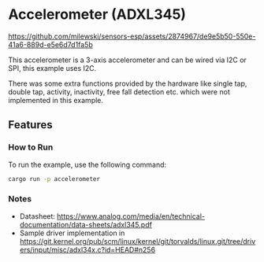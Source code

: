 # Accelerometer (ADXL345)

https://github.com/milewski/sensors-esp/assets/2874967/de9e5b50-550e-41a6-889d-e5e6d7d1fa5b

This accelerometer is a 3-axis accelerometer and can be wired via I2C or SPI, this example uses I2C.

There was some extra functions provided by the hardware like single tap, double tap, activity, inactivity, free fall
detection etc. which were not implemented in this example.

## Features

### How to Run

To run the example, use the following command:

```bash
cargo run -p accelerometer
```

### Notes

- Datasheet: https://www.analog.com/media/en/technical-documentation/data-sheets/adxl345.pdf
- Sample driver implementation in https://git.kernel.org/pub/scm/linux/kernel/git/torvalds/linux.git/tree/drivers/input/misc/adxl34x.c?id=HEAD#n256